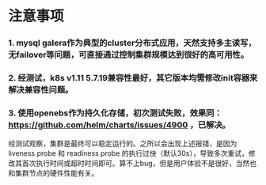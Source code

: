 # 注意事项  
### 1. mysql galera作为典型的cluster分布式应用，天然支持多主读写，无failover等问题，可直接通过控制集群规模达到很好的高可用性。

### 2. 经测试，k8s v1.11 5.7.19兼容性最好，其它版本均需修改init容器来解决兼容性问题。

### 3. 使用openebs作为持久化存储，初次测试失败，效果同：https://github.com/helm/charts/issues/4900 ，已解决。
经测试观察，集群是最终可以稳定运行的。之所以会出现上述报错，是因为 liveness probe 和 readiness probe 的执行过快（默认30s），导致多次重试，修改其首次执行时间或超时时间即可。算不上bug，但是用户体验不是很好，当然也和集群节点的硬件性能有关。
